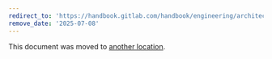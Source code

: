 ```yaml
---
redirect_to: 'https://handbook.gitlab.com/handbook/engineering/architecture/design-documents/rapid_diffs/features/'
remove_date: '2025-07-08'
---
```


<!-- markdownlint-disable -->
<!-- vale off -->

This document was moved to [another location](https://handbook.gitlab.com/handbook/engineering/architecture/design-documents/rapid_diffs/features/).

<!-- This redirect file can be deleted after <2025-07-08>. -->
<!-- Redirects that point to other docs in the same project expire in three months. -->
<!-- Redirects that point to docs in a different project or site (for example, link is not relative and starts with `https:`) expire in one year. -->
<!-- Before deletion, see: https://docs.gitlab.com/ee/development/documentation/redirects.html -->
